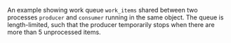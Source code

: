 An example showing work queue `work_items` shared between two
processes `producer` and `consumer` running in the same object.  The
queue is length-limited, such that the producer temporarily stops when
there are more than 5 unprocessed items.
